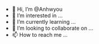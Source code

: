 - 👋 Hi, I’m @Anhwyou
- 👀 I’m interested in ...
- 🌱 I’m currently learning ...
- 💞️ I’m looking to collaborate on ...
- 📫 How to reach me ...

<!---
Anhwyou/Anhwyou is a ✨ special ✨ repository because its `README.md` (this file) appears on your GitHub profile.
You can click the Preview link to take a look at your changes.
--->
